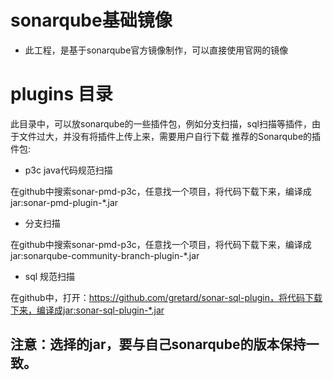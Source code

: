 # sonarqube基础镜像

- 此工程，是基于sonarqube官方镜像制作，可以直接使用官网的镜像

# plugins 目录

此目录中，可以放sonarqube的一些插件包，例如分支扫描，sql扫描等插件，由于文件过大，并没有将插件上传上来，需要用户自行下载
推荐的Sonarqube的插件包:

- p3c java代码规范扫描

在github中搜索sonar-pmd-p3c，任意找一个项目，将代码下载下来，编译成jar:sonar-pmd-plugin-*.jar


- 分支扫描

在github中搜索sonar-pmd-p3c，任意找一个项目，将代码下载下来，编译成jar:sonarqube-community-branch-plugin-*.jar

- sql 规范扫描

在github中，打开：https://github.com/gretard/sonar-sql-plugin，将代码下载下来，编译成jar:sonar-sql-plugin-*.jar

## 注意：选择的jar，要与自己sonarqube的版本保持一致。

